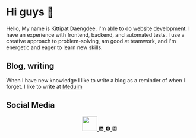 # Hi guys 👋
Hello, My name is Kittipat Daengdee. I'm able to do website development. I have an experience with frontend, backend, and automated tests. I use a creative approach to problem-solving, am good at teamwork, and I'm energetic and eager to learn new skills.

## Blog, writing
When I have new knowledge I like to write a blog as a reminder of when I forget. I like to write at [Meduim](https://medium.com/@kittipat_dd)

## Social Media
<p align="center"> 
  <a href="https://www.facebook.com/IPondNaKab/" rel="Go to my Facebook">
    <img src="https://www.flaticon.com/svg/vstatic/svg/733/733547.svg?token=exp=1614803234~hmac=fc5fb5edb49fdd0ea4770cb8d91eb48a" height="40" margin="20">
  </a>
  <a href="https://www.linkedin.com/in/kittipat-dd/" rel="Go to my linkedin">
    <svg stroke="currentColor" fill="currentColor" stroke-width="0" viewBox="0 0 1024 1024" height="1em" width="1em" xmlns="http://www.w3.org/2000/svg">
      <path d="M880 112H144c-17.7 0-32 14.3-32 32v736c0 17.7 14.3 32 32 32h736c17.7 0 32-14.3 32-32V144c0-17.7-14.3-32-32-32zM349.3 793.7H230.6V411.9h118.7v381.8zm-59.3-434a68.8 68.8 0 1 1 68.8-68.8c-.1 38-30.9 68.8-68.8 68.8zm503.7 434H675.1V608c0-44.3-.8-101.2-61.7-101.2-61.7 0-71.2 48.2-71.2 98v188.9H423.7V411.9h113.8v52.2h1.6c15.8-30 54.5-61.7 112.3-61.7 120.2 0 142.3 79.1 142.3 181.9v209.4z"></path>
    </svg>
  </a>
  <a href="https://www.instagram.com/ipondnakab/" rel="Go to my instagram">
    <svg stroke="currentColor" fill="currentColor" stroke-width="0" viewBox="0 0 1024 1024" height="1em" width="1em" xmlns="http://www.w3.org/2000/svg">
      <path d="M512 378.7c-73.4 0-133.3 59.9-133.3 133.3S438.6 645.3 512 645.3 645.3 585.4 645.3 512 585.4 378.7 512 378.7zM911.8 512c0-55.2.5-109.9-2.6-165-3.1-64-17.7-120.8-64.5-167.6-46.9-46.9-103.6-61.4-167.6-64.5-55.2-3.1-109.9-2.6-165-2.6-55.2 0-109.9-.5-165 2.6-64 3.1-120.8 17.7-167.6 64.5C132.6 226.3 118.1 283 115 347c-3.1 55.2-2.6 109.9-2.6 165s-.5 109.9 2.6 165c3.1 64 17.7 120.8 64.5 167.6 46.9 46.9 103.6 61.4 167.6 64.5 55.2 3.1 109.9 2.6 165 2.6 55.2 0 109.9.5 165-2.6 64-3.1 120.8-17.7 167.6-64.5 46.9-46.9 61.4-103.6 64.5-167.6 3.2-55.1 2.6-109.8 2.6-165zM512 717.1c-113.5 0-205.1-91.6-205.1-205.1S398.5 306.9 512 306.9 717.1 398.5 717.1 512 625.5 717.1 512 717.1zm213.5-370.7c-26.5 0-47.9-21.4-47.9-47.9s21.4-47.9 47.9-47.9 47.9 21.4 47.9 47.9a47.84 47.84 0 0 1-47.9 47.9z"></path>
    </svg>
  </a>
  <a href="https://medium.com/@kittipat_dd" rel="Go to my Medium">
    <svg stroke="currentColor" fill="currentColor" stroke-width="0" viewBox="0 0 1024 1024" height="1em" width="1em" xmlns="http://www.w3.org/2000/svg">
      <path d="M880 112H144c-17.7 0-32 14.3-32 32v736c0 17.7 14.3 32 32 32h736c17.7 0 32-14.3 32-32V144c0-17.7-14.3-32-32-32zM768 317.7l-40.8 39.1c-3.6 2.7-5.3 7.1-4.6 11.4v287.7c-.7 4.4 1 8.8 4.6 11.4l40 39.1v8.7H566.4v-8.3l41.3-40.1c4.1-4.1 4.1-5.3 4.1-11.4V422.5l-115 291.6h-15.5L347.5 422.5V618c-1.2 8.2 1.7 16.5 7.5 22.4l53.8 65.1v8.7H256v-8.7l53.8-65.1a26.1 26.1 0 0 0 7-22.4V392c.7-6.3-1.7-12.4-6.5-16.7l-47.8-57.6V309H411l114.6 251.5 100.9-251.3H768v8.5z"></path>
    </svg>
  </a>

</p>
<!--
**ipondnakab/ipondnakab** is a ✨ _special_ ✨ repository because its `README.md` (this file) appears on your GitHub profile.

Here are some ideas to get you started:

- 🔭 I’m currently working on ... 
- 🌱 I’m currently learning ...
- 👯 I’m looking to collaborate on ...
- 🤔 I’m looking for help with ...
- 💬 Ask me about ...
- 📫 How to reach me: ...
- 😄 Pronouns: ...
- ⚡ Fun fact: ...
-->
